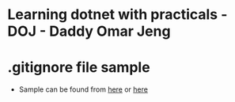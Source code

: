 # Learning dotnet with practicals - DOJ - Daddy Omar Jeng

# .gitignore file sample

- Sample can be found from [here](https://stackoverflow.com/questions/39289765/whats-the-common-practice-of-gitignore-for-aspnet-core-project) or [here](https://raw.githubusercontent.com/OmniSharp/generator-aspnet/master/templates/gitignore.txt)
